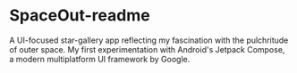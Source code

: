 # SpaceOut-readme
A UI-focused star-gallery app reflecting my fascination with the pulchritude of outer space. My first experimentation with Android's Jetpack Compose, a modern multiplatform UI framework by Google. 
